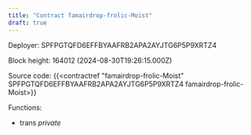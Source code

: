 ```yaml
---
title: "Contract famairdrop-frolic-Moist"
draft: true
---
```

Deployer: SPFPGTQFD6EFFBYAAFRB2APA2AYJTG6P5P9XRTZ4


 



Block height: 164012 (2024-08-30T19:26:15.000Z)

Source code: {{<contractref "famairdrop-frolic-Moist" SPFPGTQFD6EFFBYAAFRB2APA2AYJTG6P5P9XRTZ4 famairdrop-frolic-Moist>}}

Functions:

* trans _private_
